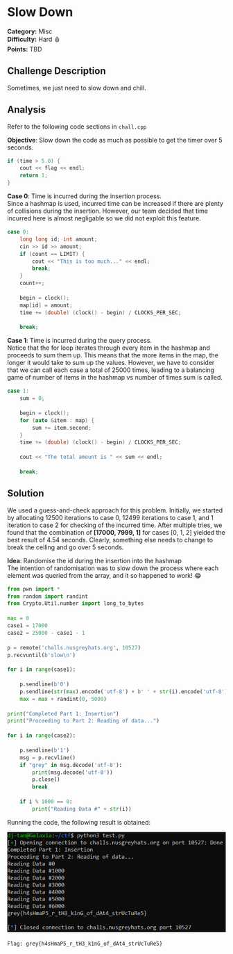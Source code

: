 # Slow Down

**Category:** Misc<br>
**Difficulty:** Hard 🩸<br>
**Points:** TBD

## Challenge Description

Sometimes, we just need to slow down and chill.

## Analysis

Refer to the following code sections in `chall.cpp`

**Objective**: Slow down the code as much as possible to get the timer over 5 seconds.

```cpp
if (time > 5.0) {
    cout << flag << endl;
    return 1;
}
```


**Case 0**: Time is incurred during the insertion process.<br>
Since a hashmap is used, incurred time can be increased if there are plenty of collisions during the insertion. However, our team decided that time incurred here is almost negligable so we did not exploit this feature.

```cpp
case 0:
    long long id; int amount;
    cin >> id >> amount;
    if (count == LIMIT) {
        cout << "This is too much..." << endl;
        break;
    }
    count++;

    begin = clock();
    map[id] = amount;
    time += (double) (clock() - begin) / CLOCKS_PER_SEC;

    break;
```

**Case 1**: Time is incurred during the query process.<br>
Notice that the for loop iterates through every item in the hashmap and proceeds to sum them up. This means that the more items in the map, the longer it would take to sum up the values. However, we have to consider that we can call each case a total of 25000 times, leading to a balancing game of number of items in the hashmap vs number of times sum is called.

```cpp
case 1:
    sum = 0;

    begin = clock();
    for (auto &item : map) {
        sum += item.second;
    }
    time += (double) (clock() - begin) / CLOCKS_PER_SEC;

    cout << "The total amount is " << sum << endl;

    break;
```

## Solution

We used a guess-and-check approach for this problem. Initially, we started by allocating 12500 iterations to case 0, 12499 iterations to case 1, and 1 iteration to case 2 for checking of the incurred time. After multiple tries, we found that the combination of **[17000, 7999, 1]** for cases [0, 1, 2] yielded the best result of 4.54 seconds. Clearly, something else needs to change to break the ceiling and go over 5 seconds.

**Idea**: Randomise the id during the insertion into the hashmap<br>
The intention of randomisation was to slow down the process where each element was queried from the array, and it so happened to work! 😂

```python
from pwn import *
from random import randint
from Crypto.Util.number import long_to_bytes

max = 0
case1 = 17000
case2 = 25000 - case1 - 1

p = remote('challs.nusgreyhats.org', 10527)
p.recvuntil(b'slow\n')

for i in range(case1):
    
    p.sendline(b'0')
    p.sendline(str(max).encode('utf-8') + b' ' + str(i).encode('utf-8'))
    max = max + randint(0, 5000)

print("Completed Part 1: Insertion")
print("Proceeding to Part 2: Reading of data...")

for i in range(case2):

    p.sendline(b'1')
    msg = p.recvline()
    if "grey" in msg.decode('utf-8'):
        print(msg.decode('utf-8'))
        p.close()
        break
    
    if i % 1000 == 0:
        print("Reading Data #" + str(i))
```

Running the code, the following result is obtained:

![](./images/slow_down_1.PNG)

`Flag: grey{h4sHmaP5_r_tH3_k1nG_of_dAt4_strUcTuRe5}`
